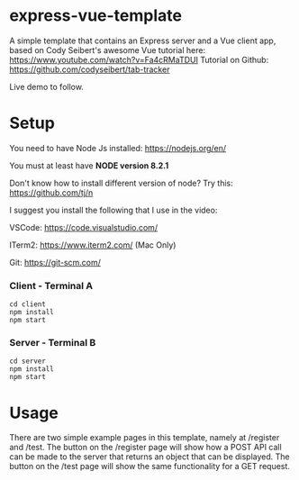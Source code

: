 # express-vue-template

A simple template that contains an Express server and a Vue client app, based on Cody Seibert's awesome Vue tutorial here: https://www.youtube.com/watch?v=Fa4cRMaTDUI
Tutorial on Github: https://github.com/codyseibert/tab-tracker

Live demo to follow.

# Setup

You need to have Node Js installed: https://nodejs.org/en/

You must at least have **NODE version 8.2.1**

Don't know how to install different version of node?  Try this: https://github.com/tj/n

I suggest you install the following that I use in the video:

VSCode: https://code.visualstudio.com/

ITerm2: https://www.iterm2.com/ (Mac Only)

Git: https://git-scm.com/

### Client - Terminal A
```
cd client
npm install
npm start
```

### Server - Terminal B
```
cd server
npm install
npm start
```
# Usage

There are two simple example pages in this template, namely at /register and /test. The button on the /register page will show how a POST API call can be made to the server that returns an object that can be displayed. The button on the /test page will show the same functionality for a GET request.
